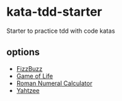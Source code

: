 # kata-tdd-starter
Starter to practice tdd with code katas

## options
- [FizzBuzz](http://codingdojo.org/kata/FizzBuzz/)
- [Game of Life](http://codingdojo.org/kata/GameOfLife/)
- [Roman Numeral Calculator](http://codingdojo.org/kata/RomanCalculator/)
- [Yahtzee](http://codingdojo.org/kata/Yahtzee/)
